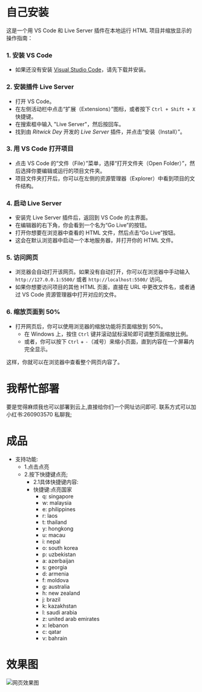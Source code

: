 # 自己安装
这是一个用 VS Code 和 Live Server 插件在本地运行 HTML 项目并缩放显示的操作指南：

### 1. 安装 VS Code
- 如果还没有安装 [Visual Studio Code](https://code.visualstudio.com/)，请先下载并安装。

### 2. 安装插件 Live Server
- 打开 VS Code。
- 在左侧活动栏中点击“扩展（Extensions）”图标，或者按下 `Ctrl + Shift + X` 快捷键。
- 在搜索框中输入 "Live Server"，然后按回车。
- 找到由 *Ritwick Dey* 开发的 *Live Server* 插件，并点击“安装（Install）”。

### 3. 用 VS Code 打开项目
- 点击 VS Code 的“文件（File）”菜单，选择“打开文件夹（Open Folder）”，然后选择你要编辑或运行的项目文件夹。
- 项目文件夹打开后，你可以在左侧的资源管理器（Explorer）中看到项目的文件结构。

### 4. 启动 Live Server
- 安装完 Live Server 插件后，返回到 VS Code 的主界面。
- 在编辑器的右下角，你会看到一个名为“Go Live”的按钮。
- 打开你想要在浏览器中查看的 HTML 文件，然后点击“Go Live”按钮。
- 这会在默认浏览器中启动一个本地服务器，并打开你的 HTML 文件。

### 5. 访问网页
- 浏览器会自动打开该网页。如果没有自动打开，你可以在浏览器中手动输入 `http://127.0.0.1:5500/` 或者 `http://localhost:5500/` 访问。
- 如果你想要访问项目的其他 HTML 页面，直接在 URL 中更改文件名，或者通过 VS Code 资源管理器中打开对应的文件。

### 6. 缩放页面到 50%
- 打开网页后，你可以使用浏览器的缩放功能将页面缩放到 50%。
  - 在 Windows 上，按住 `Ctrl` 键并滚动鼠标滚轮即可调整页面缩放比例。
  - 或者，你可以按下 `Ctrl` + `-`（减号）来缩小页面，直到内容在一个屏幕内完全显示。

这样，你就可以在浏览器中查看整个网页内容了。
# 我帮忙部署
要是觉得麻烦我也可以部署到云上,直接给你们一个网址访问即可.
联系方式可以加小红书:260903570
私聊我;
# 成品
- 支持功能: 
  - 1.点击点亮
  - 2.按下快捷键点亮;
    - 2.1具体快捷键内容:
    - 快捷键:点亮国家
      - q: singapore
      - w: malaysia
      - e: philippines
      - r: laos
      - t: thailand
      - y: hongkong
      - u: macau
      - i: nepal
      - o: south korea
      - p: uzbekistan
      - a: azerbaijan
      - s: georgia
      - d: armenia
      - f: moldova
      - g: australia
      - h: new zealand
      - j: brazil
      - k: kazakhstan
      - l: saudi arabia
      - z: united arab emirates
      - x: lebanon
      - c: qatar
      - v: bahrain
# 效果图
![网页效果图](./image.png)